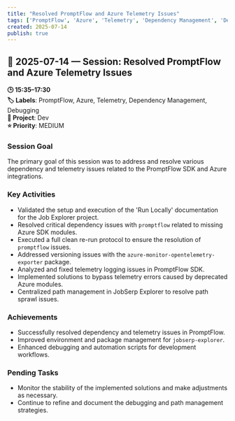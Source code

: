```yaml
---
title: "Resolved PromptFlow and Azure Telemetry Issues"
tags: ['PromptFlow', 'Azure', 'Telemetry', 'Dependency Management', 'Debugging']
created: 2025-07-14
publish: true
---
```


## 📅 2025-07-14 — Session: Resolved PromptFlow and Azure Telemetry Issues

**🕒 15:35–17:30**  
**🏷️ Labels**: PromptFlow, Azure, Telemetry, Dependency Management, Debugging  
**📂 Project**: Dev  
**⭐ Priority**: MEDIUM  


### Session Goal
The primary goal of this session was to address and resolve various dependency and telemetry issues related to the PromptFlow SDK and Azure integrations.

### Key Activities
- Validated the setup and execution of the 'Run Locally' documentation for the Job Explorer project.
- Resolved critical dependency issues with `promptflow` related to missing Azure SDK modules.
- Executed a full clean re-run protocol to ensure the resolution of `promptflow` issues.
- Addressed versioning issues with the `azure-monitor-opentelemetry-exporter` package.
- Analyzed and fixed telemetry logging issues in PromptFlow SDK.
- Implemented solutions to bypass telemetry errors caused by deprecated Azure modules.
- Centralized path management in JobSerp Explorer to resolve path sprawl issues.

### Achievements
- Successfully resolved dependency and telemetry issues in PromptFlow.
- Improved environment and package management for `jobserp-explorer`.
- Enhanced debugging and automation scripts for development workflows.

### Pending Tasks
- Monitor the stability of the implemented solutions and make adjustments as necessary.
- Continue to refine and document the debugging and path management strategies.
